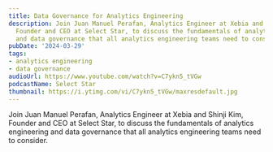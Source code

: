```yaml
---
title: Data Governance for Analytics Engineering
description: Join Juan Manuel Perafan, Analytics Engineer at Xebia and Shinji Kim,
  Founder and CEO at Select Star, to discuss the fundamentals of analytics engineering
  and data governance that all analytics engineering teams need to consider.
pubDate: '2024-03-29'
tags:
- analytics engineering
- data governance
audioUrl: https://www.youtube.com/watch?v=C7ykn5_tVGw
podcastName: Select Star
thumbnail: https://i.ytimg.com/vi/C7ykn5_tVGw/maxresdefault.jpg
---
```


Join Juan Manuel Perafan, Analytics Engineer at Xebia and Shinji Kim, Founder and CEO at Select Star, to discuss the fundamentals of analytics engineering and data governance that all analytics engineering teams need to consider.
